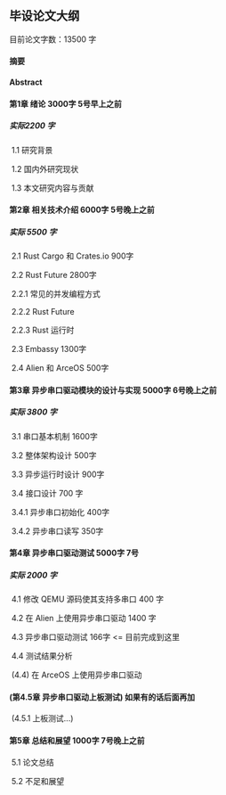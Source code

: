 ## 毕设论文大纲

目前论文字数：13500 字

#### 摘要

#### Abstract

#### 第1章 绪论 3000字    5号早上之前  

##### 实际2200 字

​	1.1 研究背景  

​	1.2 国内外研究现状

​	1.3 本文研究内容与贡献

#### 第2章 相关技术介绍  6000字     5号晚上之前

##### 实际 5500 字

​	2.1 Rust Cargo 和 Crates.io    900字

​	2.2 Rust Future	2800字

​		2.2.1 常见的并发编程方式          

​		2.2.2 Rust Future 			   

​		2.2.3 Rust 运行时                                                

​	2.3 Embassy          1300字                                

​	2.4 Alien 和 ArceOS             500字

#### 第3章 异步串口驱动模块的设计与实现 5000字      6号晚上之前

##### 实际 3800 字

​	3.1 串口基本机制  1600字

​	3.2 整体架构设计  500字

​	3.3 异步运行时设计	900字

​	3.4 接口设计  700 字

​		3.4.1 异步串口初始化  400字

​		3.4.2 异步串口读写  350字

#### 第4章 异步串口驱动测试  5000字    7号

##### 实际 2000 字

​	4.1 修改 QEMU 源码使其支持多串口  400 字    

​	4.2 在 Alien 上使用异步串口驱动  1400 字

​	4.3 异步串口驱动测试    166字              <= 目前完成到这里

​	4.4  测试结果分析	

​	(4.4) 在 ArceOS 上使用异步串口驱动

#### (第4.5章 异步串口驱动上板测试)   如果有的话后面再加

​	(4.5.1 上板测试...)

#### 第5章 总结和展望 1000字	7号晚上之前

​	5.1 论文总结

​	5.2 不足和展望

